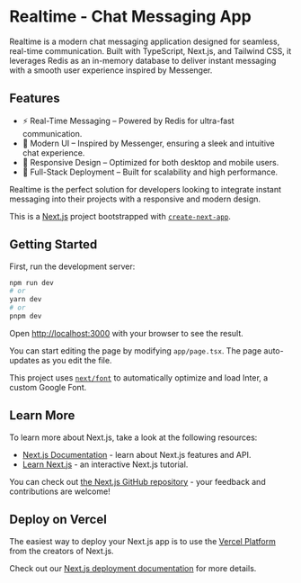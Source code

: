 # Realtime - Chat Messaging App

Realtime is a modern chat messaging application designed for seamless, real-time communication. Built with TypeScript, Next.js, and Tailwind CSS, it leverages Redis as an in-memory database to deliver instant messaging with a smooth user experience inspired by Messenger.

## Features

- ⚡ Real-Time Messaging – Powered by Redis for ultra-fast communication.
- 🎨 Modern UI – Inspired by Messenger, ensuring a sleek and intuitive chat experience.
- 📱 Responsive Design – Optimized for both desktop and mobile users.
- 🚀 Full-Stack Deployment – Built for scalability and high performance.

Realtime is the perfect solution for developers looking to integrate instant messaging into their projects with a responsive and modern design.

This is a [Next.js](https://nextjs.org/) project bootstrapped with [`create-next-app`](https://github.com/vercel/next.js/tree/canary/packages/create-next-app).

## Getting Started

First, run the development server:

```bash
npm run dev
# or
yarn dev
# or
pnpm dev
```

Open [http://localhost:3000](http://localhost:3000) with your browser to see the result.

You can start editing the page by modifying `app/page.tsx`. The page auto-updates as you edit the file.

This project uses [`next/font`](https://nextjs.org/docs/basic-features/font-optimization) to automatically optimize and load Inter, a custom Google Font.

## Learn More

To learn more about Next.js, take a look at the following resources:

- [Next.js Documentation](https://nextjs.org/docs) - learn about Next.js features and API.
- [Learn Next.js](https://nextjs.org/learn) - an interactive Next.js tutorial.

You can check out [the Next.js GitHub repository](https://github.com/vercel/next.js/) - your feedback and contributions are welcome!

## Deploy on Vercel

The easiest way to deploy your Next.js app is to use the [Vercel Platform](https://vercel.com/new?utm_medium=default-template&filter=next.js&utm_source=create-next-app&utm_campaign=create-next-app-readme) from the creators of Next.js.

Check out our [Next.js deployment documentation](https://nextjs.org/docs/deployment) for more details.
